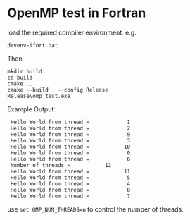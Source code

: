 # OpenMP test in Fortran

load the required compiler environment. e.g.

```
devenv-ifort.bat
```

Then,

```
mkdir build
cd build
cmake ..
cmake --build . --config Release
Release\omp_test.exe
```

Example Output:

```
 Hello World from thread =            1
 Hello World from thread =            2
 Hello World from thread =            9
 Hello World from thread =            3
 Hello World from thread =           10
 Hello World from thread =            0
 Hello World from thread =            6
 Number of threads =           12
 Hello World from thread =           11
 Hello World from thread =            5
 Hello World from thread =            4
 Hello World from thread =            8
 Hello World from thread =            7
```

use `set OMP_NUM_THREADS=n` to control the number of threads.